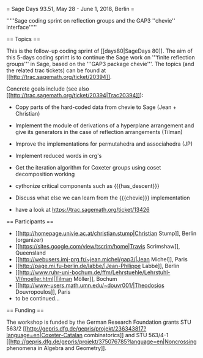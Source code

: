 = Sage Days 93.51, May 28 - June 1, 2018, Berlin =

'''''Sage coding sprint on reflection groups and the GAP3 ''chevie'' interface'''''

== Topics ==

This is the follow-up coding sprint of [[days80|SageDays 80]]. The aim of this 5-days coding sprint is to continue the Sage work on '''finite reflection groups''' in Sage, based on the '''GAP3 package chevie'''. The topics (and the related trac tickets) can be found at [[http://trac.sagemath.org/ticket/20394]].

Concrete goals include (see also [[http://trac.sagemath.org/ticket/20394|Trac20394]]):

 * Copy parts of the hard-coded data from chevie to Sage (Jean + Christian)
 * Implement the module of derivations of a hyperplane arrangement and give its generators in the case of reflection arrangements (Tilman)
 * Improve the implementations for permutahedra and associahedra (JP)
 * Implement reduced words in crg's
 * Get the iteration algorithm for Coxeter groups using coset decomposition working
 * cythonize critical components such as {{{has_descent}}}
 * Discuss what else we can learn from the {{{chevie}}} implementation

 * have a look at https://trac.sagemath.org/ticket/13426

== Participants ==

 * [[http://homepage.univie.ac.at/christian.stump|Christian Stump]], Berlin (organizer)
 * [[https://sites.google.com/view/tscrim/home|Travis Scrimshaw]], Queensland
 * [[http://webusers.imj-prg.fr/~jean.michel/gap3/|Jean Michel]], Paris
 * [[http://page.mi.fu-berlin.de/labbe/|Jean-Philippe Labbé]], Berlin
 * [[http://www.ruhr-uni-bochum.de/ffm/Lehrstuehle/Lehrstuhl-VI/moeller.html|Tilman Möller]], Bochum
 * [[http://www-users.math.umn.edu/~douvr001/|Theodosios Douvropoulos]], Paris
 * to be continued...

== Funding ==

The workshop is funded by the German Research Foundation grants STU 563/2 [[http://gepris.dfg.de/gepris/projekt/236343817?language=en|Coxeter-Catalan combinatorics]] and STU 563/4-1 [[http://gepris.dfg.de/gepris/projekt/375076785?language=en|Noncrossing phenomena in Algebra and Geometry]].
